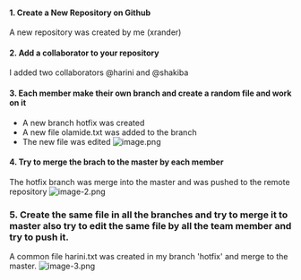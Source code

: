 #### 1.  Create a New Repository on Github
 A new repository was created by me (xrander) <br>

#### 2. Add a collaborator to your repository <br>
I added two collaborators @harini and @shakiba

#### 3. Each member make their own branch and create a random file and work on it <br>
- A new branch hotfix was created
- A new file olamide.txt was added to the branch
- The new file was edited
![image.png](attachment:image.png)

#### 4. Try to merge the brach to the master by each member <br>
The hotfix branch was merge into the master and was pushed to the remote repository
![image-2.png](attachment:image-2.png)

### 5. Create the same file in all the branches and try to merge it to master also try to edit the same file by all the team member and try to push it.<br>
A common file harini.txt was created in my branch 'hotfix' and merge to the master.
![image-3.png](attachment:image-3.png)


```python

```
